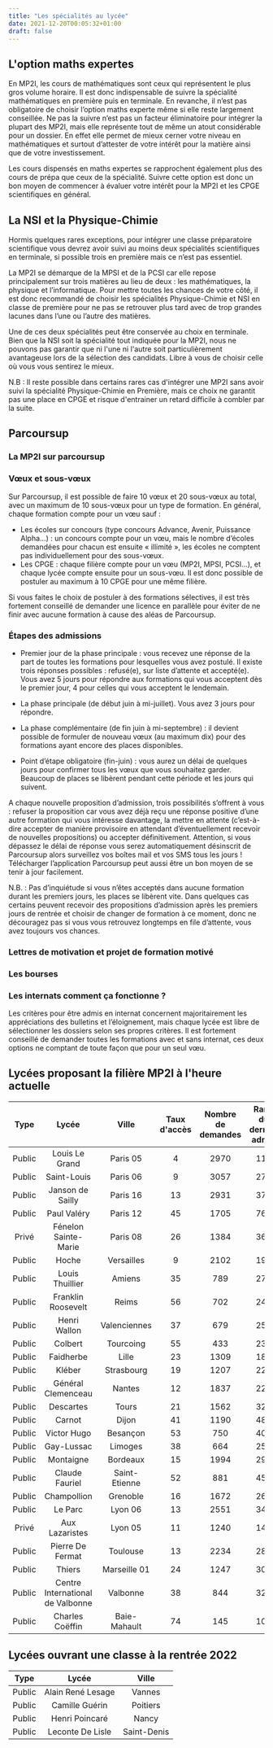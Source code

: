 ```yaml
---
title: "Les spécialités au lycée"
date: 2021-12-20T00:05:32+01:00
draft: false
---
```


## L'option maths expertes

En MP2I, les cours de mathématiques sont ceux qui représentent le plus gros volume horaire. Il est donc indispensable de suivre la spécialité mathématiques en première puis en terminale. En revanche, il n’est pas obligatoire de choisir l’option maths experte même si elle reste largement conseillée. Ne pas la suivre n’est pas un facteur éliminatoire pour intégrer la plupart des MP2I, mais elle représente tout de même un atout considérable pour un dossier. En effet elle permet de mieux cerner votre niveau en mathématiques et surtout d’attester de votre intérêt pour la matière ainsi que de votre investissement.

Les cours dispensés en maths expertes se rapprochent également plus des cours de prépa que ceux de la spécialité. Suivre cette option est donc un bon moyen de commencer à évaluer votre intérêt pour la MP2I et les CPGE scientifiques en général.

## La NSI et la Physique-Chimie

Hormis quelques rares exceptions, pour intégrer une classe préparatoire scientifique vous devrez avoir suivi au moins deux spécialités scientifiques en terminale, si possible trois en première mais ce n’est pas essentiel.

La MP2I se démarque de la MPSI et de la PCSI car elle repose principalement sur trois matières au lieu de deux : les mathématiques, la physique et l’informatique. Pour mettre toutes les chances de votre côté, il est donc recommandé de choisir les spécialités Physique-Chimie et NSI en classe de première pour ne pas se retrouver plus tard avec de trop grandes lacunes dans l’une ou l’autre des matières.

Une de ces deux spécialités peut être conservée au choix en terminale. Bien que la NSI soit la spécialité tout indiquée pour la MP2I, nous ne pouvons pas garantir que ni l'une ni l'autre soit particulièrement avantageuse lors de la sélection des candidats. Libre à vous de choisir celle où vous vous sentirez le mieux.

N.B : Il reste possible dans certains rares cas d'intégrer une MP2I sans avoir suivi la spécialité Physique-Chimie en Première, mais ce choix ne garantit pas une place en CPGE et risque d'entrainer un retard difficile à combler par la suite.

## Parcoursup

### La MP2I sur parcoursup

### Vœux et sous-vœux

Sur Parcoursup, il est possible de faire 10 vœux et 20 sous-vœux au total, avec un maximum de 10 sous-vœux pour un type de formation. En général, chaque formation compte pour un vœu sauf :

- Les écoles sur concours (type concours Advance, Avenir, Puissance Alpha…) : un concours compte pour un vœu, mais le nombre d’écoles demandées pour chacun est ensuite « illimité », les écoles ne comptent pas individuellement pour des sous-vœux.
- Les CPGE : chaque filière compte pour un vœu (MP2I, MPSI, PCSI…), et chaque lycée compte ensuite pour un sous-vœu. Il est donc possible de postuler au maximum à 10 CPGE pour une même filière.

Si vous faites le choix de postuler à des formations sélectives, il est très fortement conseillé de demander une licence en parallèle pour éviter de ne finir avec aucune formation à cause des aléas de Parcoursup.

### Étapes des admissions

- Premier jour de la phase principale : vous recevez une réponse de la part de toutes les formations pour lesquelles vous avez postulé. Il existe trois réponses possibles : refusé(e), sur liste d’attente et accepté(e). Vous avez 5 jours pour répondre aux formations qui vous acceptent dès le premier jour, 4 pour celles qui vous acceptent le lendemain.

- La phase principale (de début juin à mi-juillet). Vous avez 3 jours pour répondre.

- La phase complémentaire (de fin juin à mi-septembre) : il devient possible de formuler de nouveau vœux (au maximum dix) pour des formations ayant encore des places disponibles.

- Point d’étape obligatoire (fin-juin) : vous aurez un délai de quelques jours pour confirmer tous les vœux que vous souhaitez garder. Beaucoup de places se libèrent pendant cette période et les jours qui suivent.

A chaque nouvelle proposition d’admission, trois possibilités s’offrent à vous : refuser la proposition car vous avez déjà reçu une réponse positive d’une autre formation qui vous intéresse davantage, la mettre en attente (c’est-à-dire accepter de manière provisoire en attendant d’éventuellement recevoir de nouvelles propositions) ou accepter définitivement. Attention, si vous dépassez le délai de réponse vous serez automatiquement désinscrit de Parcoursup alors surveillez vos boîtes mail et vos SMS tous les jours ! Télécharger l’application Parcoursup peut aussi être un bon moyen de se tenir à jour facilement.

N.B. : Pas d’inquiétude si vous n’êtes acceptés dans aucune formation durant les premiers jours, les places se libèrent vite. Dans quelques cas certains peuvent recevoir des propositions d’admission après les premiers jours de rentrée et choisir de changer de formation à ce moment, donc ne découragez pas si vous vous retrouvez longtemps en file d’attente, vous avez toujours vos chances.

### Lettres de motivation et projet de formation motivé

### Les bourses

### Les internats comment ça fonctionne ?

Les critères pour être admis en internat concernent majoritairement les appréciations des bulletins et l’éloignement, mais chaque lycée est libre de sélectionner les dossiers selon ses propres critères. Il est fortement conseillé de demander toutes les formations avec et sans internat, ces deux options ne comptant de toute façon que pour un seul vœu.

## Lycées proposant la filière MP2I à l'heure actuelle

| Type    | Lycée | Ville | Taux d'accès | Nombre de demandes | Rang du dernier admis |
|:-------:|:-----:|:-----:|:------------:|:-------------------:|:----------------------:
| Public | Louis Le Grand | Paris 05 |4|2970|111|
| Public | Saint-Louis | Paris 06 |9|3057|278|
| Public | Janson de Sailly | Paris 16 |13|2931|379|
| Public | Paul Valéry | Paris 12 |45|1705|767|
| Privé  | Fénelon Sainte-Marie | Paris 08 |26|1384|366|
| Public | Hoche | Versailles |9|2102|193|
| Public | Louis Thuillier | Amiens |35|789|274|
| Public | Franklin Roosevelt | Reims |56|702|243|
| Public | Henri Wallon | Valenciennes |37|679|250|
| Public | Colbert | Tourcoing |55|433|238|
| Public | Faidherbe | Lille |23|1309|183|
| Public | Kléber | Strasbourg |19|1207|224|
| Public | Général Clemenceau | Nantes |12|1837|229|
| Public | Descartes | Tours |21|1562|329|
| Public | Carnot | Dijon |41|1190|483|
| Public | Victor Hugo | Besançon |53|750|401|
| Public | Gay-Lussac | Limoges |38|664|254|
| Public | Montaigne | Bordeaux |15|1994|299|
| Public | Claude Fauriel | Saint-Etienne |52|881|456|
| Public | Champollion | Grenoble |16|1672|269|
| Public | Le Parc | Lyon 06 |13|2551|344|
| Privé  | Aux Lazaristes | Lyon 05 |11|1240|141|
| Public | Pierre De Fermat | Toulouse |13|2234|285|
| Public | Thiers | Marseille 01 |24|1247|305|
| Public | Centre International de Valbonne | Valbonne |38|844|324|
| Public | Charles Coëffin | Baie-Mahault |74|145|107|

## Lycées ouvrant une classe à la rentrée 2022

| Type    | Lycée | Ville |
|:-------:|:-----:|:-----:
| Public | Alain René Lesage | Vannes |
| Public | Camille Guérin | Poitiers |
| Public | Henri Poincaré | Nancy |
| Public | Leconte De Lisle | Saint-Denis |
